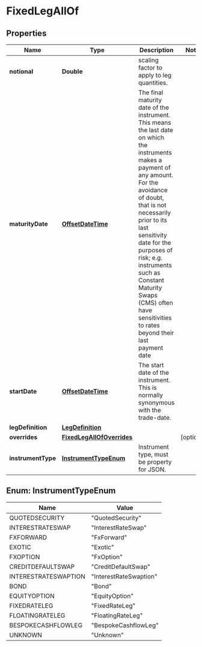 

# FixedLegAllOf

## Properties

Name | Type | Description | Notes
------------ | ------------- | ------------- | -------------
**notional** | **Double** | scaling factor to apply to leg quantities. | 
**maturityDate** | [**OffsetDateTime**](OffsetDateTime.md) | The final maturity date of the instrument. This means the last date on which the instruments makes a payment of any amount.              For the avoidance of doubt, that is not necessarily prior to its last sensitivity date for the purposes of risk; e.g. instruments such as              Constant Maturity Swaps (CMS) often have sensitivities to rates beyond their last payment date | 
**startDate** | [**OffsetDateTime**](OffsetDateTime.md) | The start date of the instrument. This is normally synonymous with the trade-date. | 
**legDefinition** | [**LegDefinition**](LegDefinition.md) |  | 
**overrides** | [**FixedLegAllOfOverrides**](FixedLegAllOfOverrides.md) |  |  [optional]
**instrumentType** | [**InstrumentTypeEnum**](#InstrumentTypeEnum) | Instrument type, must be property for JSON. | 



## Enum: InstrumentTypeEnum

Name | Value
---- | -----
QUOTEDSECURITY | &quot;QuotedSecurity&quot;
INTERESTRATESWAP | &quot;InterestRateSwap&quot;
FXFORWARD | &quot;FxForward&quot;
EXOTIC | &quot;Exotic&quot;
FXOPTION | &quot;FxOption&quot;
CREDITDEFAULTSWAP | &quot;CreditDefaultSwap&quot;
INTERESTRATESWAPTION | &quot;InterestRateSwaption&quot;
BOND | &quot;Bond&quot;
EQUITYOPTION | &quot;EquityOption&quot;
FIXEDRATELEG | &quot;FixedRateLeg&quot;
FLOATINGRATELEG | &quot;FloatingRateLeg&quot;
BESPOKECASHFLOWLEG | &quot;BespokeCashflowLeg&quot;
UNKNOWN | &quot;Unknown&quot;



